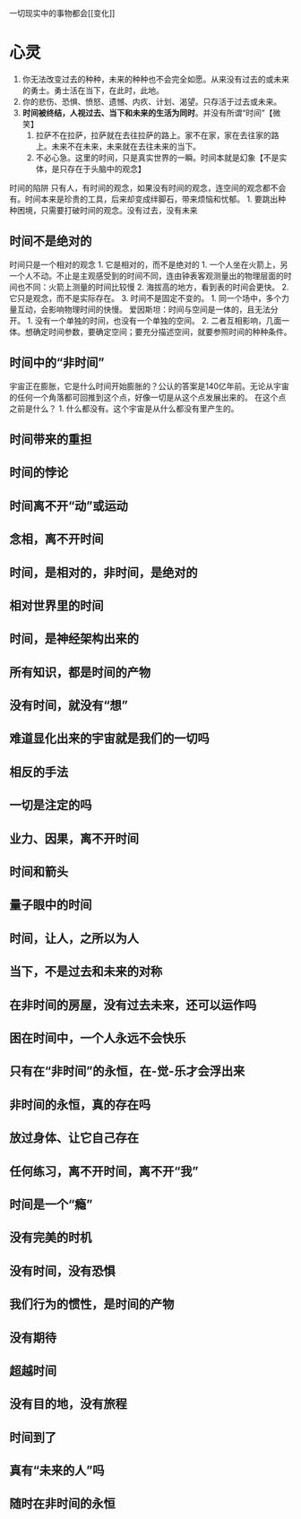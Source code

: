 一切现实中的事物都会[[变化]] 

# 心灵

1. 你无法改变过去的种种，未来的种种也不会完全如愿。从来没有过去的或未来的勇士。勇士活在当下，在此时，此地。
2. 你的悲伤、恐惧、愤怒、遗憾、内疚、计划、渴望。只存活于过去或未来。
3. **时间被终结，人视过去、当下和未来的生活为同时**。并没有所谓“时间”【微笑】
	1. 拉萨不在拉萨，拉萨就在去往拉萨的路上。家不在家，家在去往家的路上。未来不在未来，未来就在去往未来的当下。
	2. 不必心急。这里的时间，只是真实世界的一瞬。时间本就是幻象【不是实体，是只存在于头脑中的观念】

时间的陷阱
只有人，有时间的观念，如果没有时间的观念，连空间的观念都不会有。时间本来是珍贵的工具，后来却变成绊脚石，带来烦恼和忧郁。
	1. 要跳出种种困境，只需要打破时间的观念。没有过去，没有未来

## 时间不是绝对的
时间只是一个相对的观念
	1. 它是相对的，而不是绝对的
		1. 一个人坐在火箭上，另一个人不动。不止是主观感受到的时间不同，连由钟表客观测量出的物理层面的时间也不同：火箭上测量的时间比较慢
		2. 海拔高的地方，看到表的时间会更快。
	2. 它只是观念，而不是实际存在。
	3. 时间不是固定不变的。
		1. 同一个场中，多个力量互动，会影响物理时间的快慢。
爱因斯坦：时间与空间是一体的，且无法分开。
	1. 没有一个单独的时间，也没有一个单独的空间。
	2. 二者互相影响，几面一体。想确定时间参数，要确定空间；要充分描述空间，就要参照时间的种种条件。
## 时间中的“非时间”
宇宙正在膨胀，它是什么时间开始膨胀的？公认的答案是140亿年前。无论从宇宙的任何一个角落都可回推到这个点，好像一切是从这个点发展出来的。
在这个点之前是什么？
	1. 什么都没有。这个宇宙是从什么都没有里产生的。
## 时间带来的重担

## 时间的悖论

## 时间离不开“动”或运动

## 念相，离不开时间

## 时间，是相对的，非时间，是绝对的

## 相对世界里的时间

## 时间，是神经架构出来的

## 所有知识，都是时间的产物

## 没有时间，就没有“想”

## 难道显化出来的宇宙就是我们的一切吗

## 相反的手法

## 一切是注定的吗

## 业力、因果，离不开时间

## 时间和箭头

## 量子眼中的时间

## 时间，让人，之所以为人

## 当下，不是过去和未来的对称

## 在非时间的房屋，没有过去未来，还可以运作吗


## 困在时间中，一个人永远不会快乐

## 只有在“非时间”的永恒，在-觉-乐才会浮出来

## 非时间的永恒，真的存在吗

## 放过身体、让它自己存在

## 任何练习，离不开时间，离不开“我”

## 时间是一个“瘾”

## 没有完美的时机

## 没有时间，没有恐惧

## 我们行为的惯性，是时间的产物

## 没有期待

## 超越时间

## 没有目的地，没有旅程

## 时间到了

## 真有“未来的人”吗

## 随时在非时间的永恒
